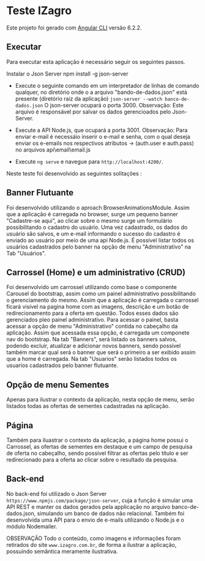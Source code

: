 # Teste IZagro

Este projeto foi gerado com [Angular CLI](https://github.com/angular/angular-cli) versão 6.2.2.

## Executar

Para executar esta aplicação é necessário seguir os seguintes passos.

Instalar o Json Server
npm install -g json-server

- Execute o seguinte comando em um interpretador de linhas de comando qualquer, no diretório onde o a arquivo "bando-de-dados.json" está presente (diretório raiz da aplicação) `json-server --watch banco-de-dados.json`
O json-server ocupará o porta 3000.
Observação: Este arquivo é responsável por salvar os dados gerencioados pelo Json-Server.

- Execute a API Node.js, que ocupará a porta 3001.
Observação: Para enviar e-mail é necessáio inserir o e-mail e senha, com o qual deseja enviar os e-emails nos respectivos atributos -> (auth.user e auth.pass) no arquivos api\email\email.js

- Execute `ng serve` e navegue para `http://localhost:4200/`.

Neste teste foi desenvolvido as seguintes solitações :

## Banner Flutuante

Foi desenvolvido utilizando o aproach BrowserAnimationsModule. Assim que a aplicação é carregada no browser,
surge um pequeno banner "Cadastre-se aqui", ao clicar sobre o mesmo surge um formulário possibilitando o cadastro do usuário. Uma vez cadastrado, os dados do usuário são salvos, e um e-mail informando o sucesso do cadastro é enviado ao usuário por meio de uma api Node.js. É possível listar todos os usuários cadastrados pelo banner na opção de menu "Administrativo" na Tab "Usuários".

## Carrossel (Home) e um administrativo (CRUD)

Foi desenvolvido um carrossel utilizando como base o componente Carousel do bootstrap, assim como um painel administrativo possibilitando o gerenciamento do mesmo. Assim que a aplicação é carregada o carrossel ficará visível na pagina home com as imagens, descrição e um botão de redirecionamento para a oferta em questão. Todos esses dados são gerenciados pleo painel administrativo. Para acessar o painel, basta acessar a opção de menu "Administrativo" contida no cabeçalho da aplicação. Assim que acessada essa opção, é carregada um componete nav do bootstrap. Na tab "Banners", será listado os banners salvos, podendo excluir, atualizar e adicionar novos banners, sendo possível também marcar qual será o banner que será o primeiro a ser exibido assim que a home é carregada.
Na tab "Usuarios" serão listados todos os usuarios cadastrados pelo banner flutuante.

## Opção de menu Sementes

Apenas para ilustrar o contexto da aplicação, nesta opção de menu, serão listados todas as ofertas de sementes cadastradas na aplicação.

## Página 
Também para iluastrar o contexto da aplicação, a página home possui o Carrossel, as ofertas de sementes em destaque e um campo de pesquisa de oferta no cabeçalho, sendo possível filtrar as ofertas pelo título e ser redirecionado para a oferta ao clicar sobre o resultado da pesquisa.

## Back-end
No back-end foi utilizado o Json Server `https://www.npmjs.com/package/json-server`, cuja a função é simular uma API REST e manter os dados gerados pela applicação no arquivo banco-de-dados.json, simulando um banco de dados não relacional.
Também foi desenvolvida uma API para o envio de e-mails utilizando o Node.js e o módulo Nodemailer.

OBSERVAÇÃO
Todo o conteúdo, como imagens e informações foram retirados do site `www.izagro.com.br`, de forma a ilustrar a aplicação, possuíndo semântica meramente ilustrativa.
